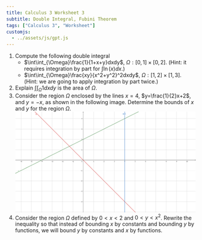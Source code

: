 ```yaml
---
title: Calculus 3 Worksheet 3
subtitle: Double Integral, Fubini Theorem
tags: ["Calculus 3", "Worksheet"]
customjs: 
  - ../assets/js/gpt.js
---
```


1. Compute the following double integral
	* $\int\int_{\Omega}\frac{1}{1+x+y}dxdy$, $\Omega: [0,1]\times[0,2]$. (Hint: it requires integration by part for $\int\ln(x)dx$.)
	* $\int\int_{\Omega}\frac{xy}{x^2+y^2}^2dxdy$, $\Omega:[1,2]\times[1,3]$. (Hint: we are going to apply integration by part twice.)
2. Explain $\int\int_{\Omega}1dxdy$ is the area of $\Omega$.
3. Consider the region $\Omega$ enclosed by the lines $x=4$, $y=\frac{1}{2}x+2$, and $y=-x$, as shown in the following image. Determine the bounds of $x$ and $y$ for the region $\Omega$.![figure 1](../assets/img/2022-Calculus-3/worksheet-3-1.png)
4. Consider the region $\Omega$ defined by $0 < x < 2$ and $0 < y < x^2$. Rewrite the inequality so that instead of bounding $x$ by constants and bounding $y$ by functions, we will bound $y$ by constants and $x$ by functions.